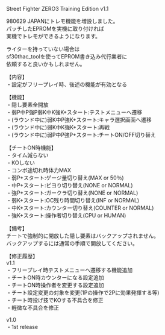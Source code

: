 Street Fighter ZERO3 Training Edition v1.1  

980629 JAPANにトレモ機能を増設しました。  
パッチしたEPROMを実機に取り付ければ  
実機でトレモができるようになります。  

ライターを持っていない場合は  
sf30thac_toolを使ってEPROM書き込み代行業者に  
依頼すると良いかもしれません。  

【内容】  
・設定がフリープレイ時、後述の機能が有効となる  

【機能】  
・隠し要素全開放  
・弱P中P強P弱K中K強K+スタート:テストメニューへ遷移  
・(ラウンド中に)弱K中P強K+スタート:キャラ選択画面へ遷移  
・(ラウンド中に)弱K中K強K+スタート:再戦  
・(ラウンド中に)弱P中P強P+スタート:チートON/OFF切り替え  

【チートON時機能】  
・タイム減らない  
・KOしない  
・コンボ途切れ時体力MAX  
・弱P+スタート:ゲージ量切り替え(MAX or 50％)  
・中P+スタート:ピヨり切り替え(NONE or NORMAL)  
・強P+スタート:ガークラ切り替え(NONE or NORMAL)  
・弱K+スタート:OC残り時間切り替え(INF or NORMAL)  
・中K+スタート:カウンター切り替え(COUNTER or NORMAL)  
・強K+スタート:操作者切り替え(CPU or HUMAN)  

【備考】  
チートで強制的に開放した隠し要素はバックアップされません。  
バックアップするには通常の手順で開放してください。  

【修正履歴】  
v1.1  
・フリープレイ時テストメニューへ遷移する機能追加  
・チートON時カウンターになる設定追加  
・チートON時操作者を変更する設定追加  
・チート設定変更の対象を変更(1Pの操作で2Pに効果発揮する等)  
・チート時投げ技でKOする不具合を修正  
・軽微な不具合を修正  

v1.0  
・1st release  
